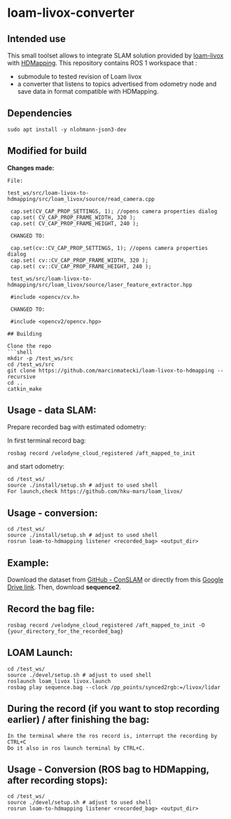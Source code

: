 # loam-livox-converter

## Intended use 

This small toolset allows to integrate SLAM solution provided by [loam-livox](https://github.com/hku-mars/loam_livox/) with [HDMapping](https://github.com/MapsHD/HDMapping).
This repository contains ROS 1 workspace that :
  - submodule to tested revision of Loam livox
  - a converter that listens to topics advertised from odometry node and save data in format compatible with HDMapping.

## Dependencies

```shell
sudo apt install -y nlohmann-json3-dev
```

## Modified for build


**Changes made:**

 
   ```
  File:

  test_ws/src/loam-livox-to-hdmapping/src/loam_livox/source/read_camera.cpp

    cap.set(CV_CAP_PROP_SETTINGS, 1); //opens camera properties dialog
    cap.set( CV_CAP_PROP_FRAME_WIDTH, 320 );
    cap.set( CV_CAP_PROP_FRAME_HEIGHT, 240 );

    CHANGED TO:

    cap.set(cv::CV_CAP_PROP_SETTINGS, 1); //opens camera properties dialog
    cap.set( cv::CV_CAP_PROP_FRAME_WIDTH, 320 );
    cap.set( cv::CV_CAP_PROP_FRAME_HEIGHT, 240 );

    test_ws/src/loam-livox-to-hdmapping/src/loam_livox/source/laser_feature_extractor.hpp

    #include <opencv/cv.h>

    CHANGED TO:

    #include <opencv2/opencv.hpp>

## Building

Clone the repo
```shell
mkdir -p /test_ws/src
cd /test_ws/src
git clone https://github.com/marcinmatecki/loam-livox-to-hdmapping --recursive
cd ..
catkin_make
```

## Usage - data SLAM:

Prepare recorded bag with estimated odometry:

In first terminal record bag:
```shell
rosbag record /velodyne_cloud_registered /aft_mapped_to_init
```

and start odometry:
```shell 
cd /test_ws/
source ./install/setup.sh # adjust to used shell
For launch,check https://github.com/hku-mars/loam_livox/
```

## Usage - conversion:

```shell
cd /test_ws/
source ./install/setup.sh # adjust to used shell
rosrun loam-to-hdmapping listener <recorded_bag> <output_dir>
```

## Example:

Download the dataset from [GitHub - ConSLAM](https://github.com/mac137/ConSLAM) or 
directly from this [Google Drive link](https://drive.google.com/drive/folders/1TNDcmwLG_P1kWPz3aawCm9ts85kUTvnU). 
Then, download **sequence2**.

## Record the bag file:

```shell
rosbag record /velodyne_cloud_registered /aft_mapped_to_init -O {your_directory_for_the_recorded_bag}
```

## LOAM Launch:

```shell
cd /test_ws/
source ./devel/setup.sh # adjust to used shell
roslaunch loam_livox livox.launch
rosbag play sequence.bag --clock /pp_points/synced2rgb:=/livox/lidar
```

## During the record (if you want to stop recording earlier) / after finishing the bag:

```shell
In the terminal where the ros record is, interrupt the recording by CTRL+C
Do it also in ros launch terminal by CTRL+C.
```

## Usage - Conversion (ROS bag to HDMapping, after recording stops):

```shell
cd /test_ws/
source ./devel/setup.sh # adjust to used shell
rosrun loam-to-hdmapping listener <recorded_bag> <output_dir>
```
